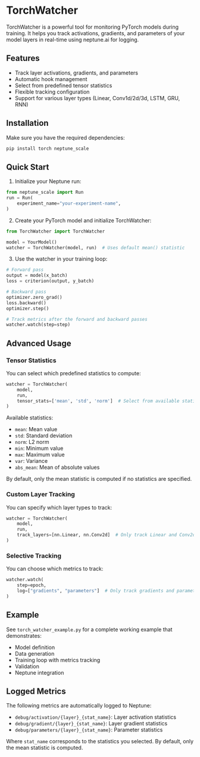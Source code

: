 # TorchWatcher

TorchWatcher is a powerful tool for monitoring PyTorch models during training. It helps you track activations, gradients, and parameters of your model layers in real-time using neptune.ai for logging.

## Features

- Track layer activations, gradients, and parameters
- Automatic hook management
- Select from predefined tensor statistics
- Flexible tracking configuration
- Support for various layer types (Linear, Conv1d/2d/3d, LSTM, GRU, RNN)

## Installation

Make sure you have the required dependencies:
```bash
pip install torch neptune_scale
```

## Quick Start

1. Initialize your Neptune run:
```python
from neptune_scale import Run
run = Run(
    experiment_name="your-experiment-name",
)
```

2. Create your PyTorch model and initialize TorchWatcher:
```python
from TorchWatcher import TorchWatcher

model = YourModel()
watcher = TorchWatcher(model, run)  # Uses default mean() statistic
```

3. Use the watcher in your training loop:
```python
# Forward pass
output = model(x_batch)
loss = criterion(output, y_batch)

# Backward pass
optimizer.zero_grad()
loss.backward()
optimizer.step()

# Track metrics after the forward and backward passes
watcher.watch(step=step)
```

## Advanced Usage

### Tensor Statistics

You can select which predefined statistics to compute:
```python
watcher = TorchWatcher(
    model, 
    run,
    tensor_stats=['mean', 'std', 'norm']  # Select from available statistics
)
```

Available statistics:
- `mean`: Mean value
- `std`: Standard deviation
- `norm`: L2 norm
- `min`: Minimum value
- `max`: Maximum value
- `var`: Variance
- `abs_mean`: Mean of absolute values

By default, only the mean statistic is computed if no statistics are specified.

### Custom Layer Tracking

You can specify which layer types to track:
```python
watcher = TorchWatcher(
    model, 
    run,
    track_layers=[nn.Linear, nn.Conv2d]  # Only track Linear and Conv2d layers
)
```

### Selective Tracking

You can choose which metrics to track:
```python
watcher.watch(
    step=epoch,
    log=["gradients", "parameters"]  # Only track gradients and parameters, not activations
)
```

## Example

See `torch_watcher_example.py` for a complete working example that demonstrates:
- Model definition
- Data generation
- Training loop with metrics tracking
- Validation
- Neptune integration

## Logged Metrics

The following metrics are automatically logged to Neptune:

- `debug/activation/{layer}_{stat_name}`: Layer activation statistics
- `debug/gradient/{layer}_{stat_name}`: Layer gradient statistics
- `debug/parameters/{layer}_{stat_name}`: Parameter statistics

Where `stat_name` corresponds to the statistics you selected. By default, only the mean statistic is computed. 